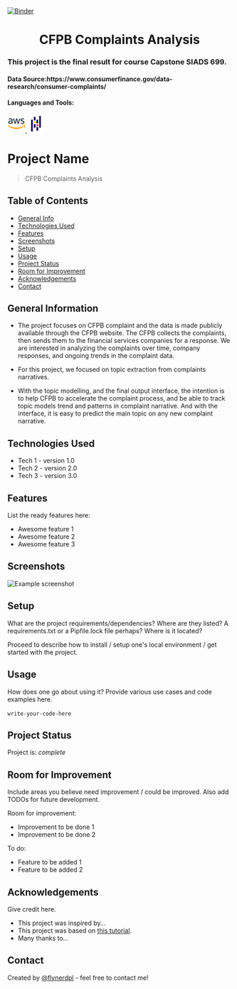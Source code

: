 [![Binder](https://mybinder.org/badge_logo.svg)](https://mybinder.org/v2/gh/fangyf113/testvoilawork699/main?urlpath=voila%2Frender%2FOutput%20(1).ipynb)


<h1 align="center">CFPB Complaints Analysis </h1>
<h3 align="left">This project is the final result for course Capstone SIADS 699.</h3>

<h4 align="left">Data Source:https://www.consumerfinance.gov/data-research/consumer-complaints/</h4>
<p align="left">
</p>

<h4 align="left">Languages and Tools:</h4>
<p align="left"> <a href="https://aws.amazon.com" target="_blank" rel="noreferrer"> <img src="https://raw.githubusercontent.com/devicons/devicon/master/icons/amazonwebservices/amazonwebservices-original-wordmark.svg" alt="aws" width="40" height="40"/> </a> <a href="https://pandas.pydata.org/" target="_blank" rel="noreferrer"> <img src="https://raw.githubusercontent.com/devicons/devicon/2ae2a900d2f041da66e950e4d48052658d850630/icons/pandas/pandas-original.svg" alt="pandas" width="40" height="40"/> </a> </p>


# Project Name
> CFPB Complaints Analysis

## Table of Contents
* [General Info](#general-information)
* [Technologies Used](#technologies-used)
* [Features](#features)
* [Screenshots](#screenshots)
* [Setup](#setup)
* [Usage](#usage)
* [Project Status](#project-status)
* [Room for Improvement](#room-for-improvement)
* [Acknowledgements](#acknowledgements)
* [Contact](#contact)
<!-- * [License](#license) -->


## General Information
- The project focuses on CFPB complaint and the data is made publicly available through the CFPB website. The CFPB collects the complaints, then sends them to the financial services companies for a response. We are interested in analyzing the complaints over time, company responses, and ongoing trends in the complaint data.

- For this project, we focused on topic extraction from complaints narratives.
- With the topic modelling, and the final output interface, the intention is to help CFPB to accelerate the complaint process, and be able to track topic models trend and patterns in complaint narrative. And with the interface, it is easy to predict the main topic on any new complaint narrative.


## Technologies Used
- Tech 1 - version 1.0
- Tech 2 - version 2.0
- Tech 3 - version 3.0


## Features
List the ready features here:
- Awesome feature 1
- Awesome feature 2
- Awesome feature 3


## Screenshots
![Example screenshot](./img/screenshot.png)
<!-- If you have screenshots you'd like to share, include them here. -->


## Setup
What are the project requirements/dependencies? Where are they listed? A requirements.txt or a Pipfile.lock file perhaps? Where is it located?

Proceed to describe how to install / setup one's local environment / get started with the project.


## Usage
How does one go about using it?
Provide various use cases and code examples here.

`write-your-code-here`


## Project Status
Project is: _complete_ 

## Room for Improvement
Include areas you believe need improvement / could be improved. Also add TODOs for future development.

Room for improvement:
- Improvement to be done 1
- Improvement to be done 2

To do:
- Feature to be added 1
- Feature to be added 2


## Acknowledgements
Give credit here.
- This project was inspired by...
- This project was based on [this tutorial](https://www.example.com).
- Many thanks to...


## Contact
Created by [@flynerdpl](https://www.flynerd.pl/) - feel free to contact me!


<!-- Optional -->
<!-- ## License -->
<!-- This project is open source and available under the [... License](). -->

<!-- You don't have to include all sections - just the one's relevant to your project -->
